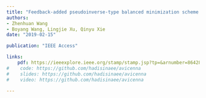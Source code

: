 ```yaml
---
title: "Feedback-added pseudoinverse-type balanced minimization scheme for kinematic control of redundant robot manipulators"
authors:
- Zhenhuan Wang
- Boyang Wang, Lingjie Xu, Qinyu Xie
date: "2019-02-15"

publication: "IEEE Access"

links:
    pdf: https://ieeexplore.ieee.org/stamp/stamp.jsp?tp=&arnumber=8642860
#    code: https://github.com/hadisinaee/avicenna
#    slides: https://github.com/hadisinaee/avicenna
#    video: https://github.com/hadisinaee/avicenna

---
```


